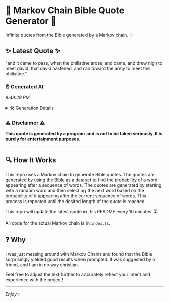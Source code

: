 # 📖 Markov Chain Bible Quote Generator 📖

Infinite quotes from the Bible generated by a Markov chain. ✨

## ✨ Latest Quote ✨
"and it came to pass, when the philistine arose, and came, and drew nigh to meet david, that david hastened, and ran toward the army to meet the philistine."

### ⏰ Generated At
*8:49:29 PM*

<details>
    <summary>🛠️ Generation Details</summary>
    <p>
        <strong>🌱 Seed:</strong> and<br>
        <strong>🔄 Iterations:</strong> 28<br>
        <strong>📜 Context History:</strong><br>[ and ]: it<br>[ and, it ]: came<br>[ and, it, came ]: to<br>[ and, it, came, to ]: pass,<br>[ and, it, came, to, pass, ]: when<br>[ and, it, came, to, pass,, when ]: the<br>[ it, came, to, pass,, when, the ]: philistine<br>[ came, to, pass,, when, the, philistine ]: arose,<br>[ to, pass,, when, the, philistine, arose, ]: and<br>[ pass,, when, the, philistine, arose,, and ]: came,<br>[ when, the, philistine, arose,, and, came, ]: and<br>[ the, philistine, arose,, and, came,, and ]: drew<br>[ philistine, arose,, and, came,, and, drew ]: nigh<br>[ arose,, and, came,, and, drew, nigh ]: to<br>[ and, came,, and, drew, nigh, to ]: meet<br>[ came,, and, drew, nigh, to, meet ]: david,<br>[ and, drew, nigh, to, meet, david, ]: that<br>[ drew, nigh, to, meet, david,, that ]: david<br>[ nigh, to, meet, david,, that, david ]: hastened,<br>[ to, meet, david,, that, david, hastened, ]: and<br>[ meet, david,, that, david, hastened,, and ]: ran<br>[ david,, that, david, hastened,, and, ran ]: toward<br>[ that, david, hastened,, and, ran, toward ]: the<br>[ david, hastened,, and, ran, toward, the ]: army<br>[ hastened,, and, ran, toward, the, army ]: to<br>[ and, ran, toward, the, army, to ]: meet<br>[ ran, toward, the, army, to, meet ]: the<br>[ toward, the, army, to, meet, the ]: philistine.<br>
    </p>
</details>

### ⚠️ Disclaimer ⚠️
**This quote is generated by a program and is not to be taken seriously. It is purely for entertainment purposes.**

---

## 🔍 How It Works

This repo uses a Markov chain to generate Bible quotes. The quotes are generated by using the Bible as a dataset to find the probability of a word appearing after a sequence of words. The quotes are generated by starting with a random word and then selecting the next word based on the probability of it appearing after the current sequence of words. This process is repeated until the desired length of the quote is reached.

This repo will update the latest quote in this README every 10 minutes. ⏳

All code for the actual Markov chain is in `index.ts`.

## ❓ Why

I was just messing around with Markov Chains and found that the Bible surprisingly yielded good results when prompted. 
It was suggested by a friend, and I am in no way christian.

Feel free to adjust the text further to accurately reflect your intent and experience with the project!

---

*Enjoy*✨
